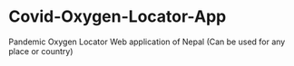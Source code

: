 # Covid-Oxygen-Locator-App
Pandemic Oxygen Locator Web application of Nepal  (Can be used for any place or country)
